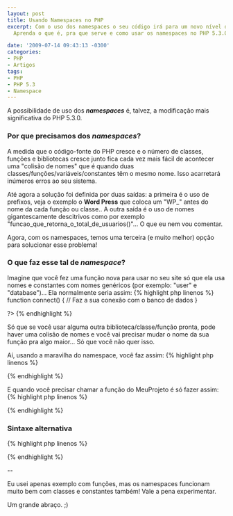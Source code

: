 ```yaml
---
layout: post
title: Usando Namespaces no PHP
excerpt: Com o uso dos namespaces o seu código irá para um novo nível de organização...
  Aprenda o que é, pra que serve e como usar os namespaces no PHP 5.3.0.

date: '2009-07-14 09:43:13 -0300'
categories:
- PHP
- Artigos
tags:
- PHP
- PHP 5.3
- Namespace
---
```

A possibilidade de uso dos <em><strong>namespaces</strong></em> é, talvez, a modificação mais significativa do PHP 5.3.0.

<h3>Por que precisamos dos <em>namespaces</em>?</h3>
A medida que o código-fonte do PHP cresce e o número de classes, funções e bibliotecas cresce junto fica cada vez mais fácil de acontecer uma "colisão de nomes" que é quando duas classes/funções/variáveis/constantes têm o mesmo nome. Isso acarretará inúmeros erros ao seu sistema.

Até agora a solução foi definida por duas saídas: a primeira é o uso de prefixos, veja o exemplo o <strong>Word Press</strong> que coloca um "WP_" antes do nome da cada função ou classe.. A outra saída é o uso de nomes gigantescamente descitrivos como por exemplo "funcao_que_retorna_o_total_de_usuarios()"... O que eu nem vou comentar.

Agora, com os namespaces, temos uma terceira (e muito melhor) opção para solucionar esse problema!

<h3>O que faz esse tal de <em>namespace</em>?</h3>
Imagine que você fez uma função nova para usar no seu site só que ela usa nomes e constantes com nomes genéricos (por exemplo: "user" e "database")... Ela normalmente seria assim:
{% highlight php linenos %}
<?php

function connect() {
  // Faz a sua conexão com o banco de dados
}

?>
{% endhighlight %}

Só que se você usar alguma outra biblioteca/classe/função pronta, pode haver uma colisão de nomes e você vai precisar mudar o nome da sua função pra algo maior... Só que você não quer isso.

Aí, usando a maravilha do namespace, você faz assim:
{% highlight php linenos %}
<?php

namespace MeuProjeto;

function connect() {
  // Faz a sua conexão com o banco de dados
}

?>
{% endhighlight %}

E quando você precisar chamar a função do MeuProjeto é só fazer assim:
{% highlight php linenos %}
<?php
  // Inclui o arquivo com a função
  include("conexao-MySQL.php");

  // Chama a função dentro do namespace
  MeuProjeto/connect();
?>
{% endhighlight %}

<h3>Sintaxe alternativa</h3>

{% highlight php linenos %}
<?php

namespace MeuProjeto {

  function connect() {
    // Faz a sua conexão com o banco de dados
  }

}

?>
{% endhighlight %}

--

Eu usei apenas exemplo com funções, mas os namespaces funcionam muito bem com classes e constantes também! Vale a pena experimentar.

Um grande abraço. ;)


